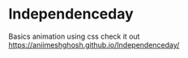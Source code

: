 # Independenceday
Basics animation using css 
check it out 
https://aniimeshghosh.github.io/Independenceday/
